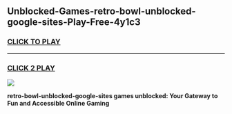 
## Unblocked-Games-retro-bowl-unblocked-google-sites-Play-Free-4y1c3
<h3>
<a href="https://premium76.site?title=retro-bowl-unblocked-google-sites&ref=19M">CLICK TO PLAY</a></h3>
<hr>

<h3>
<a href="https://premium76.site?title=retro-bowl-unblocked-google-sites&ref=19M">CLICK 2 PLAY</a>
  
</h3>

<a href="https://premium76.site?title=retro-bowl-unblocked-google-sites&ref=19M"><img src="https://clearcache.store/games.png"></a>


**retro-bowl-unblocked-google-sites games unblocked: Your Gateway to Fun and Accessible Online Gaming**
